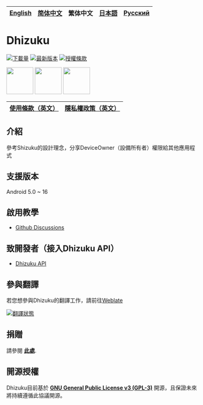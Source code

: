 [English](README.md) | [简体中文](README_zh_rCN.md) | 繁体中文 | [日本語](README_ja.md) | [Русский](README_ru.md)
|-|-|-|-|-|

# Dhizuku

[![下載量](https://img.shields.io/github/downloads/iamr0s/Dhizuku/total?label=下載量)](https://github.com/iamr0s/Dhizuku/releases)
[![最新版本](https://img.shields.io/github/v/release/iamr0s/Dhizuku?label=最新版本)](https://github.com/iamr0s/Dhizuku/releases/latest)
[![授權條款](https://img.shields.io/github/license/iamr0s/Dhizuku?label=授權條款)](https://github.com/iamr0s/Dhizuku/blob/main/LICENSE)

<a href="https://play.google.com/store/apps/details?id=com.rosan.dhizuku" target="_blank"><img src="https://play.google.com/intl/en_us/badges/static/images/badges/en_badge_web_generic.png" height="70"></a>
<a href="https://f-droid.org/packages/com.rosan.dhizuku/" target="_blank"><img src="https://f-droid.org/badge/get-it-on.png" height="70"></a>
<a href="https://apt.izzysoft.de/fdroid/index/apk/com.rosan.dhizuku" target="_blank"><img src="https://gitlab.com/IzzyOnDroid/repo/-/raw/master/assets/IzzyOnDroid.png" height="70"></a>

| [**使用條款**（英文）](TERMS.md) | [**隱私權政策**（英文）](PRIVACY.md) |
|-|-|

## 介紹

參考Shizuku的設計理念，分享DeviceOwner（設備所有者）權限給其他應用程式

## 支援版本

Android 5.0 ~ 16

## 啟用教學

- [Github Discussions](https://github.com/iamr0s/Dhizuku/discussions/16)

## 致開發者（接入Dhizuku API）

- [Dhizuku API](https://github.com/iamr0s/Dhizuku-API.git)

## 參與翻譯

若您想參與Dhizuku的翻譯工作，請前往[Weblate](https://hosted.weblate.org/engage/dhizuku/)

[![翻譯狀態](https://hosted.weblate.org/widgets/dhizuku/-/multi-auto.svg)](https://hosted.weblate.org/engage/dhizuku/)

## 捐贈

請參閱 [**此處**](DONATE_zh_Hant.md).

## 開源授權

Dhizuku目前基於 [**GNU General Public License v3 (GPL-3)**](http://www.gnu.org/copyleft/gpl.html) 開源，且保證未來將持續遵循此協議開源。